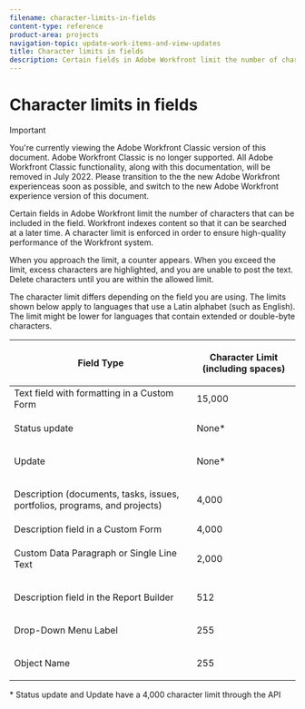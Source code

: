 ```yaml
---
filename: character-limits-in-fields
content-type: reference
product-area: projects
navigation-topic: update-work-items-and-view-updates
title: Character limits in fields
description: Certain fields in Adobe Workfront limit the number of characters that can be included in the field. Workfront indexes content so that it can be searched at a later time. A character limit is enforced in order to ensure high-quality performance of the Workfront system.
---
```


# Character limits in fields

>[!IMPORTANT]
>
>You're currently viewing the Adobe Workfront Classic version of this document. Adobe Workfront Classic is no longer supported. All Adobe Workfront Classic functionality, along with this documentation, will be removed in July 2022. Please transition to the the new Adobe Workfront experienceas soon as possible, and switch to the new Adobe Workfront experience version of this document.

Certain fields in Adobe Workfront limit the number of characters that can be included in the field. Workfront indexes content so that it can be searched at a later time. A character limit is enforced in order to ensure high-quality performance of the Workfront system.

When you approach the limit, a counter appears. When you exceed the limit, excess characters are highlighted, and you are unable to post the text. Delete characters until you are within the allowed limit.

The character limit differs depending on the field you are using. The limits shown below apply to languages that use a Latin alphabet (such as English). The limit might be lower for languages that contain extended or double-byte characters.

<table cellspacing="15"> 
 <col> 
 <col> 
 <thead> 
  <tr> 
   <th> <p><strong>Field Type</strong> </p> </th> 
   <th> <p><strong>Character Limit (</strong><strong>including spaces)</strong> </p> </th> 
  </tr> 
 </thead> 
 <tbody> 
  <tr> 
   <td>Text field with formatting in a Custom Form</td> 
   <td>15,000</td> 
  </tr> 
  <tr> 
   <td> <p>Status update</p> </td> 
   <td> <p>None*</p> </td> 
  </tr> 
  <tr> 
   <td> <p>Update</p> </td> 
   <td> <p>None*</p> </td> 
  </tr> 
  <tr> 
   <td> <p>Description (documents, tasks, issues, portfolios, programs, and projects)</p> </td> 
   <td> <p>4,000</p> </td> 
  </tr> 
  <tr> 
   <td>Description field in a Custom Form</td> 
   <td>4,000</td> 
  </tr> 
  <tr> 
   <td> <p>Custom Data Paragraph or Single Line Text&nbsp;</p> </td> 
   <td> <p>2,000</p> </td> 
  </tr> 
  <tr> 
   <td> <p>Description field in the Report Builder</p> </td> 
   <td> <p>512</p> </td> 
  </tr> 
  <tr> 
   <td> <p>Drop-Down Menu Label</p> </td> 
   <td> <p>255</p> </td> 
  </tr> 
  <tr> 
   <td> <p>Object Name</p> </td> 
   <td> <p>255</p> </td> 
  </tr> 
 </tbody> 
</table>

&#42; Status update and Update have a 4,000 character limit through the API
